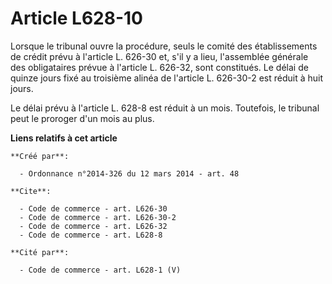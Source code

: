 # Article L628-10

Lorsque le tribunal ouvre la procédure, seuls le comité des établissements de crédit prévu à l'article L. 626-30 et, s'il y a
lieu, l'assemblée générale des obligataires prévue à l'article L. 626-32, sont constitués. Le délai de quinze jours fixé au
troisième alinéa de l'article L. 626-30-2 est réduit à huit jours. 

Le délai prévu à l'article L. 628-8 est réduit à un mois. Toutefois, le tribunal peut le proroger d'un mois au plus.

**Liens relatifs à cet article**

	**Créé par**:

	  - Ordonnance n°2014-326 du 12 mars 2014 - art. 48

	**Cite**:

	  - Code de commerce - art. L626-30
	  - Code de commerce - art. L626-30-2
	  - Code de commerce - art. L626-32
	  - Code de commerce - art. L628-8

	**Cité par**:

	  - Code de commerce - art. L628-1 (V)
